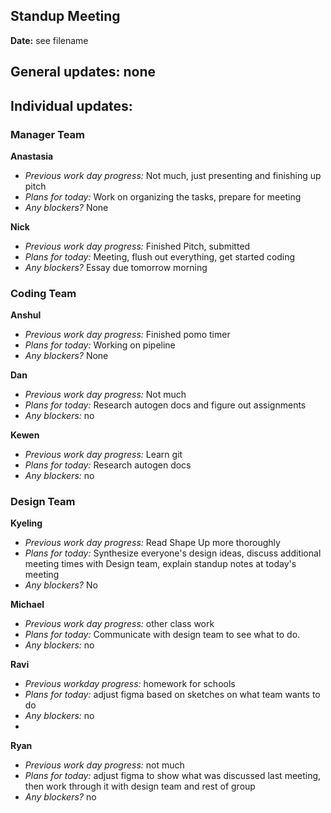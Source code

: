 ## Standup Meeting  
**Date:**  see filename

## General updates:  none
 

## Individual updates:  

### Manager Team  
**Anastasia**  
+ *Previous work day progress:* Not much, just presenting and finishing up pitch
+ *Plans for today:* Work on organizing the tasks, prepare for meeting
+ *Any blockers?* None
 
**Nick**  
+ *Previous work day progress:* Finished Pitch, submitted
+ *Plans for today:* Meeting, flush out everything, get started coding
+ *Any blockers?* Essay due tomorrow morning

### Coding Team  

**Anshul**  
+ *Previous work day progress:* Finished pomo timer
+ *Plans for today:* Working on pipeline
+ *Any blockers?* None

**Dan**  
+ *Previous work day progress:* Not much
+ *Plans for today:* Research autogen docs and figure out assignments
+ *Any blockers:* no

**Kewen**  
+ *Previous work day progress:* Learn git
+ *Plans for today:* Research autogen docs
+ *Any blockers:* no

### Design Team  

**Kyeling**  
+ *Previous work day progress:* Read Shape Up more thoroughly
+ *Plans for today:* Synthesize everyone's design ideas, discuss additional meeting times with Design team, explain standup notes at today's meeting
+ *Any blockers?* No

**Michael**  
+ *Previous work day progress:* other class work
+ *Plans for today:* Communicate with design team to see what to do.
+ *Any blockers:* no

**Ravi**  
+ *Previous workday progress:* homework for schools
+ *Plans for today:* adjust figma based on sketches on what team wants to do
+ *Any blockers:* no
+ 
**Ryan**  
+ *Previous work day progress:* not much
+ *Plans for today:* adjust figma to show what was discussed last meeting, then work through it with design team and rest of group
+ *Any blockers?* no
